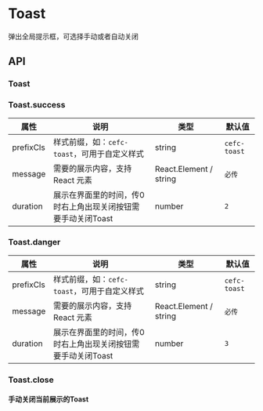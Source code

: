 # Toast
弹出全局提示框，可选择手动或者自动关闭

## API

### Toast


### Toast.success

| 属性        | 说明                          | 类型            | 默认值         |
| --------- | --------------------------- | ------------- | ----------- |
| prefixCls | 样式前缀，如：`cefc-toast`，可用于自定义样式 | string        | `cefc-toast` |
| message | 需要的展示内容，支持 React 元素 | React.Element / string        | `必传` |
| duration  | 展示在界面里的时间，传0时右上角出现关闭按钮需要手动关闭Toast                         | number |   `2`         |



### Toast.danger

| 属性        | 说明                          | 类型            | 默认值         |
| --------- | --------------------------- | ------------- | ----------- |
| prefixCls | 样式前缀，如：`cefc-toast`，可用于自定义样式 | string        | `cefc-toast` |
| message | 需要的展示内容，支持 React 元素 | React.Element / string        | `必传` |
| duration  | 展示在界面里的时间，传0时右上角出现关闭按钮需要手动关闭Toast                         | number |   `3`         |




### Toast.close

#### 手动关闭当前展示的Toast


